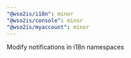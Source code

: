 ```yaml
---
"@wso2is/i18n": minor
"@wso2is/console": minor
"@wso2is/myaccount": minor
---
```


Modify notifications in i18n namespaces
